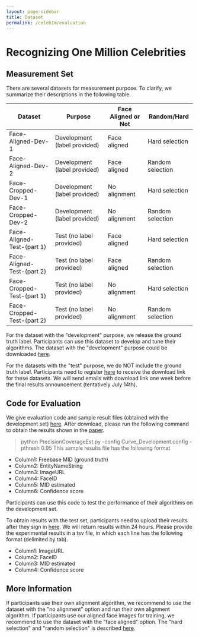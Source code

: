 ```yaml
---
layout: page-sidebar
title: Dataset
permalink: /celeb1m/evaluation
---
```

# Recognizing One Million Celebrities 
## Measurement Set

There are several datasets for measurement purpose. 
To clarify, 
we summarize their descriptions in the following table. 

| Dataset                  | Purpose           | Face Aligned or Not     |Random/Hard      |
| -------------------------|-------------------| -------------------|-----------------|
| Face-Aligned-Dev-1       | Development (label provided)      | Face aligned       |Hard selection  |
| Face-Aligned-Dev-2       | Development (label provided)        | Face aligned       |Random selection |
| Face-Cropped-Dev-1       | Development (label provided)        | No alignment       |Hard selection   |
| Face-Cropped-Dev-2       | Development (label provided)        | No alignment       |Random selection |
| Face-Aligned-Test-(part 1)      | Test (no label provided)              | Face aligned       |Hard selection   |
| Face-Aligned-Test-(part 2)      | Test (no label provided)              | Face aligned       |Random selection |
| Face-Cropped-Test-(part 1)      | Test (no label provided)              | No alignment       |Hard selection   |
| Face-Cropped-Test-(part 2)      | Test (no label provided)              | No alignment       |Random selection |


For the dataset with the "development" purpose, 
we release the ground truth label. 
Participants can use this dataset to develop and tune their algorithms. 
The dataset with the "development" purpose could be downloaded [here](/download/devset). 

For the datasets with the "test" purpose, 
we do NOT include the ground truth label. 
Participants need to register [here](http://imhub-eastus2.cloudapp.net:9999/user/sign-in)
to receive the download link for these datasets.
We will send emails with download link one week before the final results announcement (tentatively July 14th). 

## Code for Evaluation

We give evaluation code and sample result files (obtained with the development set)
[here](https://1drv.ms/f/s!AsQPov4_i5H0gSVo3bxDuWWNRYQU). 
After download, please run the following command to obtain the results shown in the [paper](https://www.microsoft.com/en-us/research/publication/ms-celeb-1m-dataset-benchmark-large-scale-face-recognition-2/). 
> python PrecisionCoverageEst.py -config Curve_Development.config -pthresh 0.95
This sample results file has the following format
* Column1: Freebase MID (ground truth)
* Column2: EntityNameString
* Column3: ImageURL
* Column4: FaceID
* Column5: MID estimated 
* Column6: Confidence score

Participants can use this code to test the performance 
of their algorithms on the development set. 

To obtain results with the test set, 
participants need to upload their results after they sign in [here](http://imhub-eastus2.cloudapp.net:9999/user/sign-in). 
We will return results within 24 hours. 
Please provide the experimental results in a tsv file, in which each line has the following format (delimited by tab). 

* Column1: ImageURL
* Column2: FaceID
* Column3: MID estimated 
* Column4: Confidence score

## More Information
If participants use their own alignment algorithm, 
we recommend to use the dataset with the "no alignment" option and run their own alignment algorithm. 
If participants use our aligned face images for training, 
we recommend to use the dataset with the "face aligned" option. 
The "hard selection" and "random selection" is described [here](/celeb1m/dataset).  










